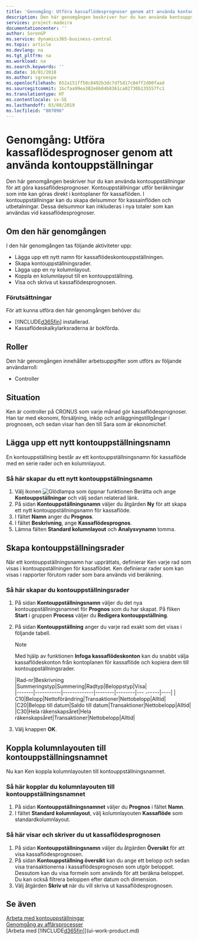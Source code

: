 ```yaml
---
title: 'Genomgång: Utföra kassaflödesprognoser genom att använda kontouppställningar | Microsoft Docs'
description: Den här genomgången beskriver hur du kan använda kontouppställningar för att göra kassaflödesprognoser. Kontouppställningar utför beräkningar som inte kan göras direkt i kontoplaner för kassaflöden. I kontouppställningar kan du skapa delsummor för kassainflöden och utbetalningar. Dessa delsummor kan inkluderas i nya totaler som kan användas vid kassaflödesprognoser.
services: project-madeira
documentationcenter: ''
author: SorenGP
ms.service: dynamics365-business-central
ms.topic: article
ms.devlang: na
ms.tgt_pltfrm: na
ms.workload: na
ms.search.keywords: ''
ms.date: 10/01/2018
ms.author: sgroespe
ms.openlocfilehash: 652a151ff50c8492b3dc7df5d17c04ff2d00faad
ms.sourcegitcommit: 1bcfaa99ea302e6b84b8361ca02730b135557fc1
ms.translationtype: HT
ms.contentlocale: sv-SE
ms.lasthandoff: 03/08/2019
ms.locfileid: "807096"
---
```

# <a name="walkthrough-making-cash-flow-forecasts-by-using-account-schedules"></a>Genomgång: Utföra kassaflödesprognoser genom att använda kontouppställningar
Den här genomgången beskriver hur du kan använda kontouppställningar för att göra kassaflödesprognoser. Kontouppställningar utför beräkningar som inte kan göras direkt i kontoplaner för kassaflöden. I kontouppställningar kan du skapa delsummor för kassainflöden och utbetalningar. Dessa delsummor kan inkluderas i nya totaler som kan användas vid kassaflödesprognoser.  

## <a name="about-this-walkthrough"></a>Om den här genomgången  
I den här genomgången tas följande aktiviteter upp:  

- Lägga upp ett nytt namn för kassaflödeskontouppställningen.  
- Skapa kontouppställningsrader.  
- Lägga upp en ny kolumnlayout.  
- Koppla en kolumnlayout till en kontouppställning.  
- Visa och skriva ut kassaflödesprognosen.  

### <a name="prerequisites"></a>Förutsättningar  
För att kunna utföra den här genomgången behöver du:  

- [!INCLUDE[d365fin](includes/d365fin_md.md)] installerad.  
- Kassaflödeskalkylarksraderna är bokförda.  

## <a name="roles"></a>Roller  
Den här genomgången innehåller arbetsuppgifter som utförs av följande användarroll:  

- Controller  

## <a name="story"></a>Situation  
Ken är controller på CRONUS som varje månad gör kassaflödesprognoser. Han tar med ekonomi, försäljning, inköp och anläggningstillgångar i prognosen, och sedan visar han den till Sara som är ekonomichef.  

## <a name="setting-up-a-new-account-schedule-name"></a>Lägga upp ett nytt kontouppställningsnamn  
En kontouppställning består av ett kontouppställningsnamn för kassaflöde med en serie rader och en kolumnlayout.  

### <a name="to-set-up-a-new-account-schedule-name"></a>Så här skapar du ett nytt kontouppställningsnamn  

1.  Välj ikonen ![Glödlampa som öppnar funktionen Berätta](media/ui-search/search_small.png "Berätta vad du vill göra") och ange **Kontouppställningar** och välj sedan relaterad länk.  
2.  På sidan **Kontouppställningsnamn** väljer du åtgärden **Ny** för att skapa ett nytt kontouppställningsnamn för kassaflöde.  
3.  I fältet **Namn** anger du **Prognos**.  
4.  I fältet **Beskrivning**, ange **Kassaflödesprognos**.  
5.  Lämna fälten **Standard kolumnlayout** och **Analysvynamn** tomma.  

## <a name="setting-up-account-schedule-lines"></a>Skapa kontouppställningsrader  
När ett kontouppställningsnamn har upprättats, definierar Ken varje rad som visas i kontouppställningen för kassaflödet. Ken definierar rader som kan visas i rapporter förutom rader som bara används vid beräkning.  

### <a name="to-set-up-account-schedule-lines"></a>Så här skapar du kontouppställningsrader  

1.  På sidan **Kontouppställningsnamn** väljer du det nya kontouppställningsnamnet för **Prognos** som du har skapat. På fliken **Start** i gruppen **Process** väljer du **Redigera kontouppställning**.  
2.  På sidan **Kontouppställning** anger du varje rad exakt som det visas i följande tabell.  

    > [!NOTE]  
    >  Med hjälp av funktionen **Infoga kassaflödeskonton** kan du snabbt välja kassaflödeskonton från kontoplanen för kassaflöde och kopiera dem till kontouppställningsrader.  

    |Rad-nr|Beskrivning |Summeringstyp|Summering|Radtyp|Beloppstyp|Visa|  
    |-------|-----------|-------------|--------|--------|--- ------|----| | C10|Belopp|Nettoförändring|Transaktioner|Nettobelopp|Alltid|  
    |C20|Belopp till datum|Saldo till datum|Transaktioner|Nettobelopp|Alltid|  
    |C30|Hela räkenskapsåret|Hela räkenskapsåret|Transaktioner|Nettobelopp|Alltid|  

4.  Välj knappen **OK**.  

## <a name="assigning-the-column-layout-to-the-account-schedule-name"></a>Koppla kolumnlayouten till kontouppställningsnamnet  
Nu kan Ken koppla kolumnlayouten till kontouppställningsnamnet.  

### <a name="to-assign-the-column-layout-to-the-account-schedule-name"></a>Så här kopplar du kolumnlayouten till kontouppställningsnamnet  

1.  På sidan **Kontouppställningsnamnet** väljer du **Prognos** i fältet **Namn**.  
2.  I fältet **Standard kolumnlayout**, välj kolumnlayouten **Kassaflöde** som standardkolumnlayout.  

### <a name="to-view-and-print-the-cash-flow-forecast"></a>Så här visar och skriver du ut kassaflödesprognosen  
1.  På sidan **Kontouppställningsnamn** väljer du åtgärden **Översikt** för att visa kassaflödesprognosen.  
2.  På sidan **Kontouppställning översikt** kan du ange ett belopp och sedan visa transaktionerna i kassaflödesprognosen som utgör beloppet. Dessutom kan du visa formeln som används för att beräkna beloppet. Du kan också filtrera beloppen efter datum och dimension.  
3.  Välj åtgärden **Skriv ut** när du vill skriva ut kassaflödesprognosen.  

## <a name="see-also"></a>Se även  
 [Arbeta med kontouppställningar](bi-how-work-account-schedule.md)   
 [Genomgång av affärsprocesser](walkthrough-business-process-walkthroughs.md)  
 [Arbeta med [!INCLUDE[d365fin](includes/d365fin_md.md)]](ui-work-product.md)
